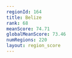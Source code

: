 ```yaml
---
regionId: 164
title: Belize
rank: 68
meanScore: 74.71
globalMeanScore: 73.46
numRegions: 220
layout: region_score
---
```

